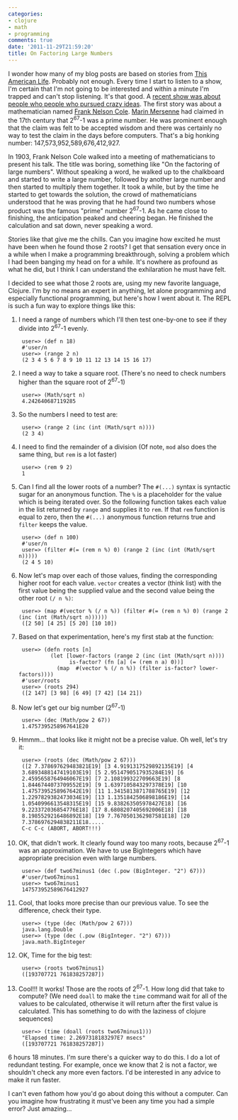 ```yaml
---
categories:
- clojure
- math
- programming
comments: true
date: '2011-11-29T21:59:20'
title: On Factoring Large Numbers
---
```



I wonder how many of my blog posts are based on stories from [This American Life](http://www.thisamericanlife.org). Probably not
enough. Every time I start to listen to a show, I'm certain that I'm
not going to be interested and within a minute I'm trapped and can't
stop listening. It's that good. A [recent show was about people who people who pursued crazy ideas](http://www.thisamericanlife.org/radio-archives/episode/450/so-crazy-it-just-might-work).
The first story was about a mathematician named [Frank Nelson Cole](http://en.wikipedia.org/wiki/Frank_Nelson_Cole). [Marin Mersenne](http://en.wikipedia.org/wiki/Mersenne_prime#History) had
claimed in the 17th century that 2<sup>67</sup>-1 was a prime
number. He was prominent enough that the claim was felt to be accepted
wisdom and there was certainly no way to test the claim in the days
before computers. That's a big honking number:
147,573,952,589,676,412,927. 

In 1903, Frank Nelson Cole walked into a meeting of mathematicians to
present his talk. The title was boring, something like "On the
factoring of large numbers". Without speaking a word, he walked up to
the chalkboard and started to write a large number, followed by
another large number and then started to multiply them together. It
took a while, but by the time he started to get towards the solution,
the crowd of mathematicians understood that he was proving that he had
found two numbers whose product was the famous "prime" number
2<sup>67</sup>-1. As he came close to finishing, the anticipation
peaked and cheering began. He finished the calculation and sat down,
never speaking a word.

Stories like that give me the chills. Can you imagine how excited he
must have been when he found those 2 roots? I get that sensation every
once in a while when I make a programming breakthrough, solving a
problem which I had been banging my head on for a while. It's nowhere as
profound as what he did, but I think I can understand the exhilaration
he must have felt.

I decided to see what those 2 roots are, using my new favorite
language, Clojure. I'm by no means an expert in anything, let alone
programming and especially functional programming, but here's how I
went about it. The REPL is such a fun way to explore things like this:

1. I need a range of numbers which I'll then test one-by-one to see if
   they divide into 2<sup>67</sup>-1 evenly.

        user=> (def n 18)
        #'user/n
        user=> (range 2 n)
        (2 3 4 5 6 7 8 9 10 11 12 13 14 15 16 17)

1. I need a way to take a square root.  (There's no need to check
   numbers higher than the square root of 2<sup>67</sup>-1)

        user=> (Math/sqrt n)
        4.242640687119285

1. So the numbers I need to test are:

        user=> (range 2 (inc (int (Math/sqrt n))))
        (2 3 4)

1. I need to find the remainder of a division (Of note, `mod` also does
   the same thing, but `rem` is a lot faster)

        user=> (rem 9 2)
        1

1. Can I find all the lower roots of a number? The `#(...)` syntax is
   syntactic sugar for an anonymous function. The `%` is a placeholder
   for the value which is being iterated over. So the following
   function takes each value in the list returned by `range` and
   supplies it to `rem`. If that `rem` function is equal to
   zero, then the `#(...)` anonymous function returns true and `filter`
   keeps the value.

        user=> (def n 100)
        #'user/n
        user=> (filter #(= (rem n %) 0) (range 2 (inc (int (Math/sqrt n)))))
        (2 4 5 10)

1. Now let's map over each of those values, finding the corresponding
   higher root for each value. `vector` creates a vector (think list)
   with the first value being the supplied value and the second value
   being the other root `(/ n %)`:

        user=> (map #(vector % (/ n %)) (filter #(= (rem n %) 0) (range 2 (inc (int (Math/sqrt n))))))
        ([2 50] [4 25] [5 20] [10 10])

1. Based on that experimentation, here's my first stab at the
   function:

        user=> (defn roots [n]
                 (let [lower-factors (range 2 (inc (int (Math/sqrt n))))
                       is-factor? (fn [a] (= (rem n a) 0))]
                   (map  #(vector % (/ n %)) (filter is-factor? lower-factors))))
        #'user/roots
        user=> (roots 294)
        ([2 147] [3 98] [6 49] [7 42] [14 21])
   
1. Now let's get our big number (2<sup>67</sup>-1)

        user=> (dec (Math/pow 2 67))
        1.4757395258967641E20

1. Hmmm... that looks like it might not be a precise value. Oh well,
   let's try it:

        user=> (roots (dec (Math/pow 2 67)))
        ([2 7.378697629483821E19] [3 4.9191317529892135E19] [4
        3.6893488147419103E19] [5 2.9514790517935284E19] [6
        2.4595658764946067E19] [7 2.108199322709663E19] [8
        1.8446744073709552E19] [9 1.6397105843297378E19] [10
        1.4757395258967642E19] [11 1.3415813871788765E19] [12
        1.2297829382473034E19] [13 1.1351842506898186E19] [14
        1.0540996613548315E19] [15 9.838263505978427E18] [16
        9.223372036854776E18] [17 8.6808207405692006E18] [18
        8.1985529216486892E18] [19 7.7670501362987581E18] [20
        7.3786976294838211E18.....
        C-c C-c (ABORT, ABORT!!!)

1. OK, that didn't work. It clearly found way too many roots, because
   2<sup>67</sup>-1 was an approximation. We have to use BigIntegers which have
   appropriate precision even with large numbers.

        user=> (def two67minus1 (dec (.pow (BigInteger. "2") 67)))
        #'user/two67minus1
        user=> two67minus1
        147573952589676412927

1. Cool, that looks more precise than our previous value. To see the
   difference, check their type.

        user=> (type (dec (Math/pow 2 67)))
        java.lang.Double
        user=> (type (dec (.pow (BigInteger. "2") 67)))
        java.math.BigInteger

1. OK, Time for the big test:

        user=> (roots two67minus1)
        ([193707721 761838257287])

1. Cool!!! It works! Those are the roots of 2<sup>67</sup>-1. How long did that
   take to compute? (We need `doall` to make the `time` command wait
   for all of the values to be calculated, otherwise it will return
   after the first value is calculated. This has something to do with
   the laziness of clojure sequences)

        user=> (time (doall (roots two67minus1)))
        "Elapsed time: 2.2697318183297E7 msecs"
        ([193707721 761838257287])

6 hours 18 minutes. I'm sure there's a quicker way to do this. I do a
lot of redundant testing. For example, once we know that 2 is not a
factor, we shouldn't check any more even factors. I'd be interested in
any advice to make it run faster.

I can't even fathom how you'd go about doing this without a
computer. Can you imagine how frustrating it must've been any time you
had a simple error? Just amazing...
